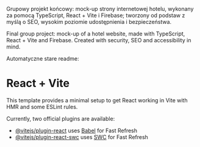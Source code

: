 Grupowy projekt końcowy: mock-up strony internetowej hotelu, wykonany za pomocą TypeScript, React + Vite i Firebase; tworzony od podstaw z myślą o SEO, wysokim poziomie udostępnienia i bezpieczeństwa.

Final group project: mock-up of a hotel website, made with TypeScript, React + Vite and Firebase. Created with security, SEO and accessibility in mind.

Automatyczne stare readme:
# React + Vite

This template provides a minimal setup to get React working in Vite with HMR and some ESLint rules.

Currently, two official plugins are available:

- [@vitejs/plugin-react](https://github.com/vitejs/vite-plugin-react/blob/main/packages/plugin-react/README.md) uses [Babel](https://babeljs.io/) for Fast Refresh
- [@vitejs/plugin-react-swc](https://github.com/vitejs/vite-plugin-react-swc) uses [SWC](https://swc.rs/) for Fast Refresh
